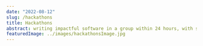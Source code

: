 ```yaml
---
date: "2022-08-12"
slug: /hackathons
title: Hackathons
abstract: writing impactful software in a group within 24 hours, with stiff competition!
featuredImage: ../images/hackathonsImage.jpg
---
```

